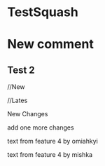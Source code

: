 # TestSquash
# New comment

## Test 2


//New


//Lates

New Changes

add one more changes

text from feature 4 by omiahkyi

text from feature 4 by mishka